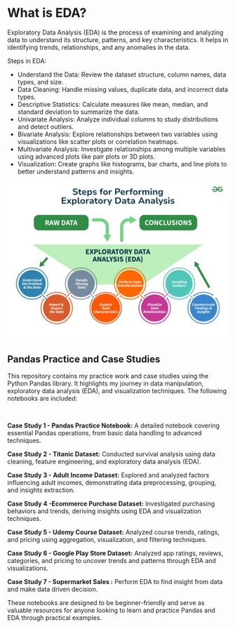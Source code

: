 # What is EDA?  
Exploratory Data Analysis (EDA) is the process of examining and analyzing data to understand its structure, patterns, and key characteristics. It helps in identifying trends, relationships, and any anomalies in the data.  

Steps in EDA:
  -  Understand the Data: Review the dataset structure, column names, data types, and size.  
  -  Data Cleaning: Handle missing values, duplicate data, and incorrect data types.  
  -  Descriptive Statistics: Calculate measures like mean, median, and standard deviation to summarize the data.  
  -  Univariate Analysis: Analyze individual columns to study distributions and detect outliers.  
  -  Bivariate Analysis: Explore relationships between two variables using visualizations like scatter plots or correlation heatmaps.  
  -  Multivariate Analysis: Investigate relationships among multiple variables using advanced plots like pair plots or 3D plots.  
  -  Visualization: Create graphs like histograms, bar charts, and line plots to better understand patterns and insights.  

![image alt](https://github.com/Sushant072003/Pandas_Case_Study/blob/9367fc2c5b6e6331b27df9a52bd266a561620715/image1.jpeg)

<h2> Pandas Practice and Case Studies </h2>

<p>This repository contains my practice work and case studies using the Python Pandas library. It highlights my journey in data manipulation, exploratory data analysis (EDA), and visualization techniques. The following notebooks are included:</p>
<br>
<p><b>Case Study 1 - Pandas Practice Notebook:</b> A detailed notebook covering essential Pandas operations, from basic data handling to advanced techniques.</p>
<p><b>Case Study 2 - Titanic Dataset:</b> Conducted survival analysis using data cleaning, feature engineering, and exploratory data analysis (EDA).</p>
<p> <b>Case Study 3 - Adult Income Dataset:</b> Explored and analyzed factors influencing adult incomes, demonstrating data preprocessing, grouping, and insights extraction.</p>
<p><b>Case Study 4 -Ecommerce Purchase Dataset:</b> Investigated purchasing behaviors and trends, deriving insights using EDA and visualization techniques.</p>
<p><b>Case Study 5 - Udemy Course Dataset:</b> Analyzed course trends, ratings, and pricing using aggregation, visualization, and filtering techniques.</p>
<p><b>Case Study 6 - Google Play Store Dataset:</b> Analyzed app ratings, reviews, categories, and pricing to uncover trends and patterns through EDA and visualizations.</p>
<p><b>Case Study 7 - Supermarket Sales :</b> Perform EDA to find insight from data and make data driven decision.</p>
<p>These notebooks are designed to be beginner-friendly and serve as valuable resources for anyone looking to learn and practice Pandas and EDA through practical examples.</p>
